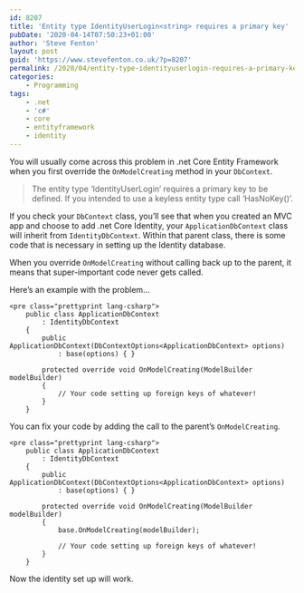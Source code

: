 ```yaml
---
id: 8207
title: 'Entity type IdentityUserLogin<string> requires a primary key'
pubDate: '2020-04-14T07:50:23+01:00'
author: 'Steve Fenton'
layout: post
guid: 'https://www.stevefenton.co.uk/?p=8207'
permalink: /2020/04/entity-type-identityuserlogin-requires-a-primary-key/
categories:
    - Programming
tags:
    - .net
    - 'c#'
    - core
    - entityframework
    - identity
---
```


You will usually come across this problem in .net Core Entity Framework when you first override the `OnModelCreating` method in your `DbContext`.

> The entity type ‘IdentityUserLogin<string>‘ requires a primary key to be defined. If you intended to use a keyless entity type call ‘HasNoKey()’.</string>

If you check your `DbContext` class, you’ll see that when you created an MVC app and choose to add .net Core Identity, your `ApplicationDbContext` class will inherit from `IdentityDbContext`. Within that parent class, there is some code that is necessary in setting up the Identity database.

When you override `OnModelCreating` without calling back up to the parent, it means that super-important code never gets called.

Here’s an example with the problem…

```
<pre class="prettyprint lang-csharp">
    public class ApplicationDbContext 
        : IdentityDbContext
    {
        public ApplicationDbContext(DbContextOptions<ApplicationDbContext> options)
            : base(options) { }

        protected override void OnModelCreating(ModelBuilder modelBuilder)
        {
            // Your code setting up foreign keys of whatever!
        }
    }
```

You can fix your code by adding the call to the parent’s `OnModelCreating`.

```
<pre class="prettyprint lang-csharp">
    public class ApplicationDbContext 
        : IdentityDbContext
    {
        public ApplicationDbContext(DbContextOptions<ApplicationDbContext> options)
            : base(options) { }

        protected override void OnModelCreating(ModelBuilder modelBuilder)
        {
            base.OnModelCreating(modelBuilder);

            // Your code setting up foreign keys of whatever!
        }
    }
```

Now the identity set up will work.